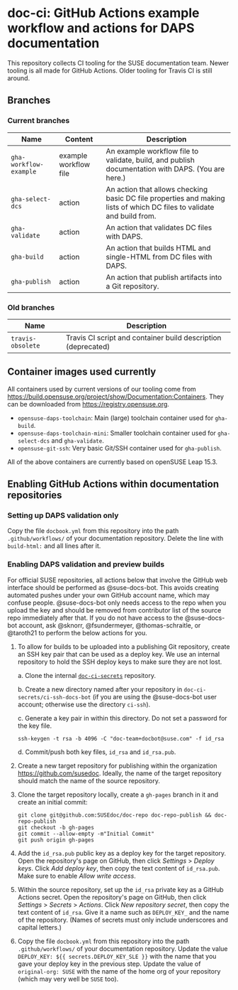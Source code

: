 # doc-ci: GitHub Actions example workflow and actions for DAPS documentation

This repository collects CI tooling for the SUSE documentation team.
Newer tooling is all made for GitHub Actions.
Older tooling for Travis CI is still around.


## Branches


### Current branches

Name | Content | Description
-----|---------|------------
`gha-workflow-example` | example workflow file | An example workflow file to validate, build, and publish documentation with DAPS. (You are here.)
`gha-select-dcs` | action | An action that allows checking basic DC file properties and making lists of which DC files to validate and build from.
`gha-validate` | action | An action that validates DC files with DAPS.
`gha-build` | action | An action that builds HTML and single-HTML from DC files with DAPS.
`gha-publish` | action | An action that publish artifacts into a Git repository.


### Old branches

Name | Description
-----|------------
`travis-obsolete` | Travis CI script and container build description (deprecated)


## Container images used currently

All containers used by current versions of our tooling come from https://build.opensuse.org/project/show/Documentation:Containers.
They can be downloaded from https://registry.opensuse.org.

* `opensuse-daps-toolchain`: Main (large) toolchain container used for `gha-build`.
* `opensuse-daps-toolchain-mini`: Smaller toolchain container used for `gha-select-dcs` and `gha-validate`.
* `opensuse-git-ssh`: Very basic Git/SSH container used for `gha-publish`.

All of the above containers are currently based on openSUSE Leap 15.3.


## Enabling GitHub Actions within documentation repositories


### Setting up DAPS validation only

Copy the file `docbook.yml` from this repository into the path `.github/workflows/` of your documentation repository.
Delete the line with `build-html:` and all lines after it.


### Enabling DAPS validation and preview builds

For official SUSE repositories, all actions below that involve the GitHub web interface should be performed as @suse-docs-bot.
This avoids creating automated pushes under your own GitHub account name, which may confuse people.
@suse-docs-bot only needs access to the repo when you upload the key and should be removed from contributor list of the source repo immediately after that.
If you do not have access to the @suse-docs-bot account, ask @sknorr, @fsundermeyer, @thomas-schraitle, or @taroth21 to perform the below actions for you.

1.  To allow for builds to be uploaded into a publishing Git repository, create an SSH key pair that can be used as a deploy key.
    We use an internal repository to hold the SSH deploy keys to make sure they are not lost.

    a.  Clone the internal [`doc-ci-secrets`](https://gitlab.nue.suse.com/susedoc/doc-ci-secrets) repository.

    b.  Create a new directory named after your repository in `doc-ci-secrets/ci-ssh-docs-bot` (if you are using the @suse-docs-bot user account; otherwise use the directory `ci-ssh`).

    c.  Generate a key pair in within this directory.
        Do not set a password for the key file.

        ssh-keygen -t rsa -b 4096 -C "doc-team+docbot@suse.com" -f id_rsa

    d.  Commit/push both key files, `id_rsa` and `id_rsa.pub`.

2.  Create a new target repository for publishing within the organization https://github.com/susedoc.
    Ideally, the name of the target repository should match the name of the source repository.

3.  Clone the target repository locally, create a ``gh-pages`` branch in it and create an initial commit:

    ```
    git clone git@github.com:SUSEdoc/doc-repo doc-repo-publish && doc-repo-publish
    git checkout -b gh-pages
    git commit --allow-empty -m"Initial Commit"
    git push origin gh-pages
    ```

4.  Add the `id_rsa.pub` public key as a deploy key for the target repository.
    Open the repository's page on GitHub, then click _Settings_ > _Deploy keys_.
    Click _Add deploy key_, then copy the text content of `id_rsa.pub`.
    Make sure to enable _Allow write access_.

5.  Within the source repository, set up the `id_rsa` private key as a GitHub Actions secret.
    Open the repository's page on GitHub, then click _Settings_ > _Secrets_ > _Actions_.
    Click _New repository secret_, then copy the text content of `id_rsa`.
    Give it a name such as `DEPLOY_KEY_` and the name of the repository.
    (Names of secrets must only include underscores and capital letters.)

6.  Copy the file `docbook.yml` from this repository into the path `.github/workflows/` of your documentation repository.
    Update the value `DEPLOY_KEY: ${{ secrets.DEPLOY_KEY_SLE }}` with the name that you gave your deploy key in the previous step.
    Update the value of `original-org: SUSE` with the name of the home org of your repository (which may very well be `SUSE` too).
